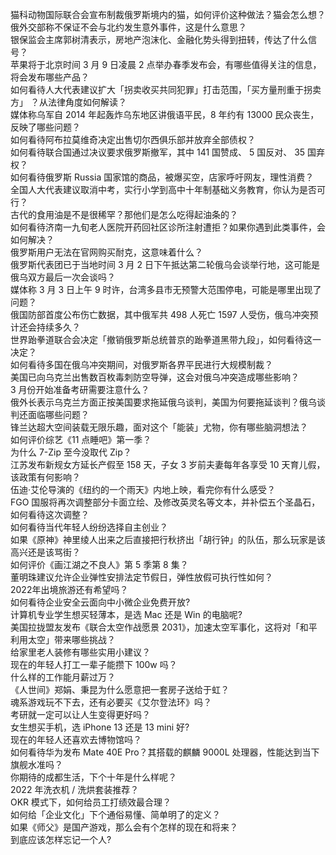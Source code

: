 猫科动物国际联合会宣布制裁俄罗斯境内的猫，如何评价这种做法？猫会怎么想？  
俄外交部称不保证不会与北约发生意外事件，这是什么意思？  
银保监会主席郭树清表示，房地产泡沫化、金融化势头得到扭转，传达了什么信号？  
苹果将于北京时间 3 月 9 日凌晨 2 点举办春季发布会，有哪些值得关注的信息，将会发布哪些产品？  
如何看待人大代表建议扩大「拐卖收买共同犯罪」打击范围，「买方量刑重于拐卖方」 ？从法律角度如何解读？  
媒体称乌军自 2014 年起轰炸乌东地区讲俄语平民，8 年约有 13000 民众丧生，反映了哪些问题？  
如何看待阿布拉莫维奇决定出售切尔西俱乐部并放弃全部债权？  
如何看待联合国通过决议要求俄罗斯撤军，其中 141 国赞成、 5 国反对、 35 国弃权？  
如何看待俄罗斯 Russia 国家馆的商品，被爆买空，店家呼吁网友，理性消费？  
全国人大代表建议取消中考，实行小学到高中十年制基础义务教育，你认为是否可行？  
古代的食用油是不是很稀罕？那他们是怎么吃得起油条的？  
如何看待济南一九旬老人医院开药回社区诊所注射遭拒？如果你遇到此类事件，会如何解决？  
俄罗斯用户无法在官网购买耐克，这意味着什么？  
俄罗斯代表团已于当地时间 3 月 2 日下午抵达第二轮俄乌会谈举行地，这可能是俄乌双方最后一次会谈吗？  
媒体称 3 月 3 日上午 9 时许，台湾多县市无预警大范围停电，可能是哪里出现了问题？  
俄国防部首度公布伤亡数据，其中俄军共 498 人死亡 1597 人受伤，俄乌冲突预计还会持续多久？  
世界跆拳道联合会决定「撤销俄罗斯总统普京的跆拳道黑带九段」，如何看待这一决定？  
如何看待多国在俄乌冲突期间，对俄罗斯各界平民进行大规模制裁？  
美国已向乌克兰出售数百枚毒刺防空导弹，这会对俄乌冲突造成哪些影响？  
3 月份开始准备考研需要注意什么？  
俄外长表示乌克兰方面正按美国要求拖延俄乌谈判，美国为何要拖延谈判？俄乌谈判还面临哪些问题？  
锋兰达超大空间装载无限乐趣，面对这个「能装」尤物，你有哪些脑洞想法？  
如何评价综艺《11 点睡吧》第一季？  
为什么 7-Zip 至今没取代 Zip？  
江苏发布新规女方延长产假至 158 天，子女 3 岁前夫妻每年各享受 10 天育儿假，该政策有何影响？  
伍迪·艾伦导演的《纽约的一个雨天》内地上映，看完你有什么感受？  
FGO 国服将再次调整部分卡面立绘、及修改英灵名等文本，并补偿五个圣晶石，如何看待这次调整？  
如何看待当代年轻人纷纷选择自主创业？  
如果《原神》神里绫人出来之后直接把行秋挤出「胡行钟」的队伍，那么玩家是该高兴还是该骂街？  
如何评价《画江湖之不良人》第 5 季第 8 集？  
董明珠建议允许企业弹性安排法定节假日，弹性放假可执行性如何？  
2022年出境旅游还有希望吗？  
如何看待企业安全云面向中小微企业免费开放?  
计算机专业学生想买轻薄本，是选 Mac 还是 Win 的电脑呢?  
美国拉拢盟友发布《联合太空作战愿景 2031》，加速太空军事化，这将对「和平利用太空」带来哪些挑战？  
给家里老人装修有哪些实用小建议？  
现在的年轻人打工一辈子能攒下 100w 吗？  
什么样的工作能月薪过万？  
《人世间》郑娟、秉昆为什么愿意把一套房子送给于虹？  
魂系游戏玩不下去，还有必要买《艾尔登法环》吗？  
考研就一定可以让人生变得更好吗？  
女生想买手机，选 iPhone 13 还是 13 mini 好?  
现在的年轻人还喜欢去博物馆吗？  
如何看待华为发布 Mate 40E Pro？其搭载的麒麟 9000L 处理器，性能达到当下旗舰水准吗？  
你期待的成都生活，下个十年是什么样呢？  
2022 年洗衣机 / 洗烘套装推荐？  
OKR 模式下，如何给员工打绩效最合理？  
如何给「企业文化」下个通俗易懂、简单明了的定义？  
如果《师父》是国产游戏，那么会有个怎样的现在和将来？  
到底应该怎样忘记一个人?  
